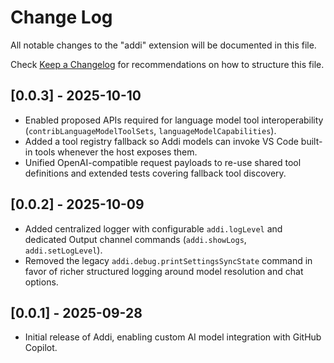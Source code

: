 # Change Log

All notable changes to the "addi" extension will be documented in this file.

Check [Keep a Changelog](http://keepachangelog.com/) for recommendations on how to structure this file.

## [0.0.3] - 2025-10-10

- Enabled proposed APIs required for language model tool interoperability (`contribLanguageModelToolSets`, `languageModelCapabilities`).
- Added a tool registry fallback so Addi models can invoke VS Code built-in tools whenever the host exposes them.
- Unified OpenAI-compatible request payloads to re-use shared tool definitions and extended tests covering fallback tool discovery.

## [0.0.2] - 2025-10-09

- Added centralized logger with configurable `addi.logLevel` and dedicated Output channel commands (`addi.showLogs`, `addi.setLogLevel`).
- Removed the legacy `addi.debug.printSettingsSyncState` command in favor of richer structured logging around model resolution and chat options.

## [0.0.1] - 2025-09-28

- Initial release of Addi, enabling custom AI model integration with GitHub Copilot.
